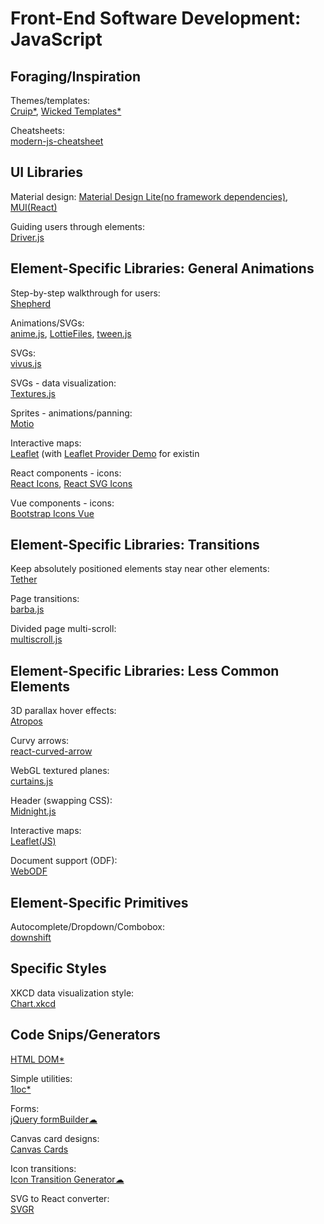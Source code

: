 # Front-End Software Development: JavaScript

## Foraging/Inspiration

Themes/templates:  
[Cruip*](https://cruip.com/),
[Wicked Templates*](https://www.wickedtemplates.com/demos)

Cheatsheets:  
[modern-js-cheatsheet](https://github.com/mbeaudru/modern-js-cheatsheet)

## UI Libraries

Material design:
[Material Design Lite(no framework dependencies)](https://getmdl.io/index.html),
[MUI(React)](https://mui.com/)

Guiding users through elements:  
[Driver.js](https://driverjs.com/)

## Element-Specific Libraries: General Animations

Step-by-step walkthrough for users:  
[Shepherd](https://shepherdjs.dev/)

Animations/SVGs:  
[anime.js](https://animejs.com/),
[LottieFiles](https://lottiefiles.com/),
[tween.js](https://github.com/sole/tween.js)

SVGs:  
[vivus.js](https://maxwellito.github.io/vivus/)

SVGs - data visualization:  
[Textures.js](https://riccardoscalco.it/textures/)

Sprites - animations/panning:  
[Motio](https://darsa.in/motio/)

Interactive maps:  
[Leaflet](https://leafletjs.com/) (with [Leaflet Provider Demo](https://leaflet-extras.github.io/leaflet-providers/preview/)
 for existin

React components - icons:  
[React Icons](https://react-icons.github.io/react-icons/#/icons/fa),
[React SVG Icons](https://reactsvgicons.com/)

Vue components - icons:  
[Bootstrap Icons Vue](https://github.com/tommyip/bootstrap-icons-vue)

## Element-Specific Libraries: Transitions

Keep absolutely positioned elements stay near other elements:  
[Tether](https://tether.io/)

Page transitions:  
[barba.js](https://barba.js.org/)

Divided page multi-scroll:  
[multiscroll.js](https://alvarotrigo.com/multiScroll/)

## Element-Specific Libraries: Less Common Elements

3D parallax hover effects:  
[Atropos](https://atroposjs.com/)

Curvy arrows:  
[react-curved-arrow](https://react-curved-arrow.nickjanssen.com/)

WebGL textured planes:  
[curtains.js](https://www.curtainsjs.com/)

Header (swapping CSS):  
[Midnight.js](https://aerolab.github.io/midnight.js/)

Interactive maps:  
[Leaflet(JS)](https://leafletjs.com/)

Document support (ODF):  
[WebODF](https://webodf.org/)

## Element-Specific Primitives

Autocomplete/Dropdown/Combobox:  
[downshift](https://github.com/downshift-js/downshift)

## Specific Styles

XKCD data visualization style:  
[Chart.xkcd](https://github.com/timqian/chart.xkcd)

## Code Snips/Generators

[HTML DOM*](https://htmldom.dev/)

Simple utilities:  
[1loc*](https://1loc.dev/)

Forms:  
[jQuery formBuilder☁](https://formbuilder.online/)

Canvas card designs:  
[Canvas Cards](https://canvas-cards.glitch.me/)

Icon transitions:  
[Icon Transition Generator☁](https://nucleoapp.com/tool/icon-transition)

SVG to React converter:  
[SVGR](https://react-svgr.com/playground/)
